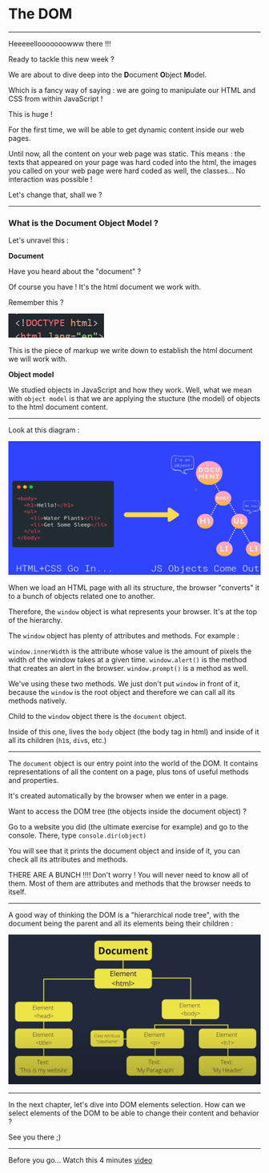 # The DOM

---

Heeeeellooooooowww there !!!

Ready to tackle this new week ?

We are about to dive deep into the **D**ocument **O**bject **M**odel.

Which is a fancy way of saying : we are going to manipulate our HTML and CSS from within JavaScript !

This is huge !

For the first time, we will be able to get dynamic content inside our web pages.

Until now, all the content on your web page was static. This means : the texts that appeared on your page was hard coded into the html, the images you called on your web page were hard coded as well, the classes... No interaction was possible !

Let's change that, shall we ?

---

### What is the Document Object Model ?

Let's unravel this :

**Document**

Have you heard about the "document" ?

Of course you have ! It's the html document we work with.

Remember this ?

![Alt text](image.png)

This is the piece of markup we write down to establish the html document we will work with.

**Object model**

We studied objects in JavaScript and how they work. Well, what we mean with `object model` is that we are applying the stucture (the model) of objects to the html document content.

---

Look at this diagram :

![Alt text](image-1.png)

When we load an HTML page with all its structure, the browser "converts" it to a bunch of objects related one to another.

Therefore, the `window` object is what represents your browser. It's at the top of the hierarchy.

The `window` object has plenty of attributes and methods. For example :

`window.innerWidth` is the attribute whose value is the amount of pixels the width of the window takes at a given time.
`window.alert()` is the method that creates an alert in the browser.
`window.prompt()` is a method as well.

We've using these two methods. We just don't put `window` in front of it, because the `window` is the root object and therefore we can call all its methods natively.

Child to the `window` object there is the `document` object.

Inside of this one, lives the `body` object (the body tag in html) and inside of it all its children (`h1`s, `div`s, etc.)

---

The `document` object is our entry point into the world of the DOM. It contains representations of all the content on a page, plus tons of useful methods and properties.

It's created automatically by the browser when we enter in a page.

Want to access the DOM tree (the objects inside the document object) ?

Go to a website you did (the ultimate exercise for example) and go to the console. There, type `console.dir(object)`

You will see that it prints the document object and inside of it, you can check all its attributes and methods.

THERE ARE A BUNCH !!!! Don't worry ! You will never need to know all of them. Most of them are attributes and methods that the browser needs to itself.

---

A good way of thinking the DOM is a "hierarchical node tree", with the document being the parent and all its elements being their children :

![Alt text](image-2.png)

---

In the next chapter, let's dive into DOM elements selection. How can we select elements of the DOM to be able to change their content and behavior ?

See you there ;)

---

Before you go... Watch this 4 minutes [video](https://youtu.be/KShnPYN-voI?si=bnmkPg_bdQ8wzlEu)

